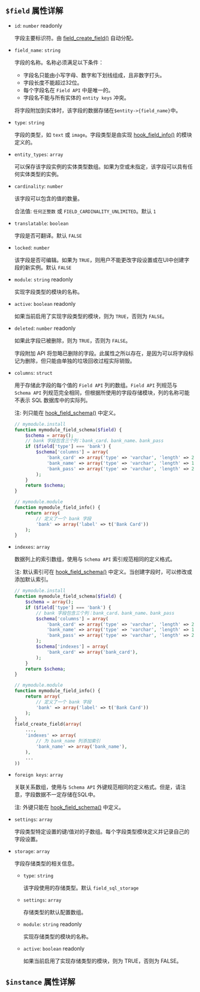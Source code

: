 ## `$field` 属性详解

- `id`: `number` <Badge>readonly</Badge>

    字段主要标识符。由 [field_create_field()](/) 自动分配。

- `field_name`: `string`

    字段的名称。名称必须满足以下条件：
    - 字段名只能由小写字母、数字和下划线组成，且非数字打头。
    - 字段长度不能超过32位。
    - 每个字段名在 `Field API` 中是唯一的。
    - 字段名不能与所有实体的 `entity keys` 冲突。

    将字段附加到实体时，该字段的数据存储在`$entity->{field_name}`中。

- `type`: `string`

    字段的类型，如 `text` 或 `image`。字段类型是由实现 [hook_field_info()](/) 的模块定义的。

- `entity_types`: `array`

    可以保存该字段实例的实体类型数组。如果为空或未指定，该字段可以具有任何实体类型的实例。

- `cardinality`: `number`

    该字段可以包含的值的数量。

    合法值: `任何正整数` 或 `FIELD_CARDINALITY_UNLIMITED`。默认 `1`

- `translatable`: `boolean`

    字段是否可翻译。默认 `FALSE`

- `locked`: `number`

    该字段是否可编辑。如果为 `TRUE`，则用户不能更改字段设置或在UI中创建字段的新实例。默认 `FALSE`

- `module`: `string` <Badge>readonly</Badge>

    实现字段类型的模块的名称。

- `active`: `boolean` <Badge>readonly</Badge>

    如果当前启用了实现字段类型的模块，则为 `TRUE`，否则为 `FALSE`。

- `deleted`: `number` <Badge>readonly</Badge>

    如果此字段已被删除，则为 `TRUE`，否则为 `FALSE`。

    字段附加 API 将忽略已删除的字段。此属性之所以存在，是因为可以将字段标记为删除，但只能由单独的垃圾回收过程实际销毁。

- `columns`: `struct`

    用于存储此字段的每个值的 `Field API` 列的数组。`Field API` 列规范与 `Schema API` 列规范完全相同，但根据所使用的字段存储模块，列的名称可能不表示 SQL 数据库中的实际列。

    注: 列只能在 [hook_field_schema()](/) 中定义。

    ```php
    // mymodule.install
    function mymodule_field_schema($field) {
        $schema = array();
        // bank 字段包含三个列：bank_card、bank_name、bank_pass
        if ($field['type'] === 'bank') {
            $schema['columns'] = array(
                'bank_card' => array('type' => 'varchar', 'length' => 21),
                'bank_name' => array('type' => 'varchar', 'length' => 128),
                'bank_pass' => array('type' => 'varchar', 'length' => 256),
            );
        }
        return $schema;
    }

    // mymodule.module
    function mymodule_field_info() {
        return array(
            // 定义了一个 bank 字段
            'bank' => array('label' => t('Bank Card'))
        );
    }
    ```

- `indexes`: `array`

    数据列上的索引数组，使用与 `Schema API` 索引规范相同的定义格式。

    注: 默认索引可在 [hook_field_schema()](/) 中定义。当创建字段时，可以修改或添加默认索引。

    ```php
    // mymodule.install
    function mymodule_field_schema($field) {
        $schema = array();
        if ($field['type'] === 'bank') {
            // bank 字段包含三个列：bank_card、bank_name、bank_pass
            $schema['columns'] = array(
                'bank_card' => array('type' => 'varchar', 'length' => 21),
                'bank_name' => array('type' => 'varchar', 'length' => 128),
                'bank_pass' => array('type' => 'varchar', 'length' => 256),
            );
            $schema['indexes'] = array(
                'bank_card' => array('bank_card'),
            );
        }
        return $schema;
    }

    // mymodule.module
    function mymodule_field_info() {
        return array(
            // 定义了一个 bank 字段
            'bank' => array('label' => t('Bank Card'))
        );
    }
    field_create_field(array(
        ...,
        'indexes' => array(
            // 为 bank_name 列添加索引
            'bank_name' => array('bank_name'),
        ),
        ...
    ))
    ```

- `foreign keys`: `array`

    关联关系数组，使用与 `Schema API` 外键规范相同的定义格式。但是，请注意，字段数据不一定存储在SQL中。

    注: 外键只能在 [hook_field_schema()](/) 中定义。

- `settings`: `array`

    字段类型特定设置的键/值对的子数组。每个字段类型模块定义并记录自己的字段设置。

- `storage`: `array`

    字段存储类型的相关信息。

    - `type`: `string`

        该字段使用的存储类型。默认 `field_sql_storage`

    - `settings`: `array`

        存储类型的默认配置数组。

    - `module`: `string` <Badge>readonly</Badge>

        实现存储类型的模块的名称。

    - `active`: `boolean` <Badge>readonly</Badge>

        如果当前启用了实现存储类型的模块，则为 TRUE，否则为 FALSE。



## `$instance` 属性详解























